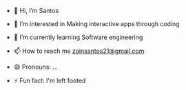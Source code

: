 - 👋 Hi, I’m Santos
- 👀 I’m interested in Making interactive apps through coding
- 🌱 I’m currently learning Software engineering
  
- 📫 How to reach me zainsantos21@gmail.com
- 😄 Pronouns: ...
- ⚡ Fun fact: I'm left footed

<!---
Santos-dev-tech/Santos-dev-tech is a ✨ special ✨ repository because its `README.md` (this file) appears on your GitHub profile.
You can click the Preview link to take a look at your changes.
--->
